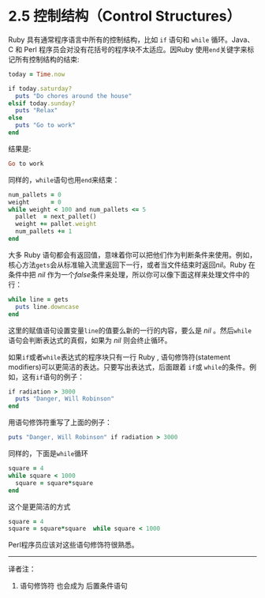 2.5 控制结构（Control Structures）
============================

Ruby    具有通常程序语言中所有的控制结构，比如 `if` 语句和 `while` 循环。Java、C 和 Perl 程序员会对没有花括号的程序块不太适应。因Ruby  使用`end`关键字来标记所有控制结构的结束:

```ruby
today = Time.now

​if​ today.saturday?
​  puts ​"Do chores around the house"​
​​elsif​ today.sunday?​ 	
  puts ​"Relax"​​ 	
​else​​ 	
  puts ​"Go to work"​​ 	
​end​
```
结果是:

```ruby
Go to work
```

同样的，`while`语句也用`end`来结束：

```ruby 	
num_pallets = 0​ 	
weight      = 0​ 	
​while​ weight < 100 ​and​ num_pallets <= 5​ 	
  pallet  = next_pallet()  	
  weight += pallet.weight​ 	
  num_pallets += 1​ 	
​end​
```

大多 Ruby 语句都会有返回值，意味着你可以把他们作为判断条件来使用。例如，核心方法`gets`会从标准输入流里返回下一行，或者当文件结束时返回*nil*。Ruby  在条件中把 *nil* 作为一个*false*条件来处理，所以你可以像下面这样来处理文件中的行：

```ruby
​while​ line = gets​ 	
  puts line.downcase​ 	
​end​
```

这里的赋值语句设置变量`line`的值要么新的一行的内容，要么是 *nil* 。然后`while`语句会判断表达式的真假，如果为 *nil* 则会终止循环。

如果`if`或者`while`表达式的程序块只有一行 Ruby ,  语句修饰符(statement modifiers)可以更简洁的表达。只要写出表达式，后面跟着 ` if `或 ` while `的条件。例如，这有`if`语句的例子：

```ruby
​if​ radiation > 3000​ 	
  puts ​"Danger, Will Robinson"​​ 	
​end​
```

用语句修饰符重写了上面的例子：

```ruby	
puts ​"Danger, Will Robinson"​ ​if​ radiation > 3000
```

同样的，下面是`while`循环

```ruby
square = 4​ 	
​while​ square < 1000​ 	
  square = square*square​ 	
​end​
```

这个是更简洁的方式

```ruby
square = 4
square = square*square  ​while​ square < 1000
```

Perl程序员应该对这些语句修饰符很熟悉。

-------------------------------

译者注：
1.  语句修饰符 也会成为 后置条件语句